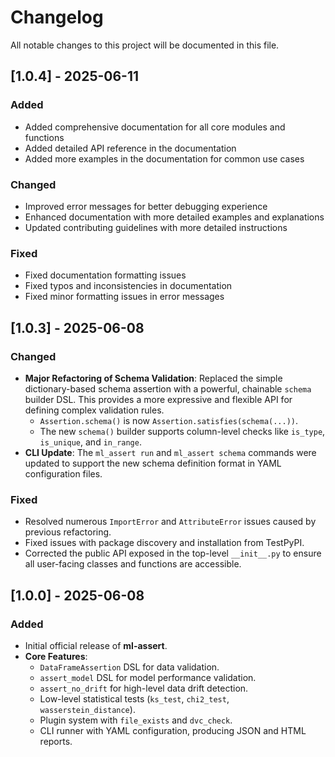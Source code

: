 # Changelog

All notable changes to this project will be documented in this file.

## [1.0.4] - 2025-06-11

### Added
- Added comprehensive documentation for all core modules and functions
- Added detailed API reference in the documentation
- Added more examples in the documentation for common use cases

### Changed
- Improved error messages for better debugging experience
- Enhanced documentation with more detailed examples and explanations
- Updated contributing guidelines with more detailed instructions

### Fixed
- Fixed documentation formatting issues
- Fixed typos and inconsistencies in documentation
- Fixed minor formatting issues in error messages

## [1.0.3] - 2025-06-08

### Changed
-   **Major Refactoring of Schema Validation**: Replaced the simple dictionary-based schema assertion with a powerful, chainable `schema` builder DSL. This provides a more expressive and flexible API for defining complex validation rules.
    -   `Assertion.schema()` is now `Assertion.satisfies(schema(...))`.
    -   The new `schema()` builder supports column-level checks like `is_type`, `is_unique`, and `in_range`.
-   **CLI Update**: The `ml_assert run` and `ml_assert schema` commands were updated to support the new schema definition format in YAML configuration files.

### Fixed
-   Resolved numerous `ImportError` and `AttributeError` issues caused by previous refactoring.
-   Fixed issues with package discovery and installation from TestPyPI.
-   Corrected the public API exposed in the top-level `__init__.py` to ensure all user-facing classes and functions are accessible.

## [1.0.0] - 2025-06-08

### Added
- Initial official release of **ml-assert**.
- **Core Features**:
  - `DataFrameAssertion` DSL for data validation.
  - `assert_model` DSL for model performance validation.
  - `assert_no_drift` for high-level data drift detection.
  - Low-level statistical tests (`ks_test`, `chi2_test`, `wasserstein_distance`).
  - Plugin system with `file_exists` and `dvc_check`.
  - CLI runner with YAML configuration, producing JSON and HTML reports.
